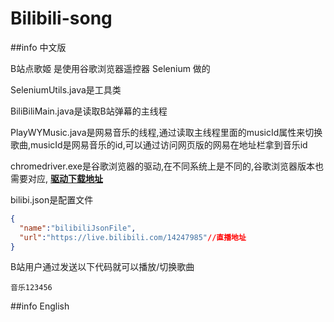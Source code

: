 # Bilibili-song

##info 中文版

B站点歌姬 是使用谷歌浏览器遥控器 Selenium 做的

SeleniumUtils.java是工具类

BiliBiliMain.java是读取B站弹幕的主线程

PlayWYMusic.java是网易音乐的线程,通过读取主线程里面的musicId属性来切换歌曲,musicId是网易音乐的id,可以通过访问网页版的网易在地址栏拿到音乐id

chromedriver.exe是谷歌浏览器的驱动,在不同系统上是不同的,谷歌浏览器版本也需要对应,
[**驱动下载地址**](http://chromedriver.storage.googleapis.com/index.html)

bilibi.json是配置文件

```json
{
  "name":"bilibiliJsonFile",
  "url":"https://live.bilibili.com/14247985"//直播地址
}
```

B站用户通过发送以下代码就可以播放/切换歌曲
```
音乐123456
```

##info English
